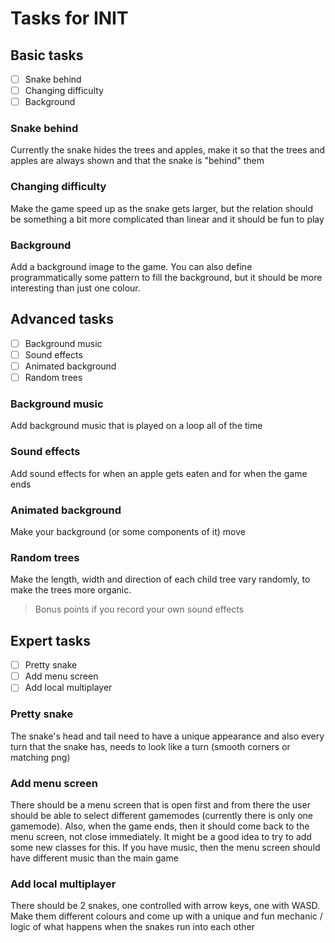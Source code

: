 # Tasks for INIT
## Basic tasks 
- [ ] Snake behind
- [ ] Changing difficulty
- [ ] Background

### Snake behind
Currently the snake hides the trees and apples, make it so that the trees and apples are always shown and that the snake is "behind" them
### Changing difficulty
Make the game speed up as the snake gets larger, but the relation should be something a bit more complicated than linear and it should be fun to play
### Background
Add a background image to the game. You can also define programmatically some pattern to fill the background, but it should be more interesting than just one colour.

## Advanced tasks
- [ ] Background music
- [ ] Sound effects
- [ ] Animated background
- [ ] Random trees

### Background music
Add background music that is played on a loop all of the time
### Sound effects
Add sound effects for when an apple gets eaten and for when the game ends
### Animated background
Make your background (or some components of it) move
### Random trees
Make the length, width and direction of each child tree vary randomly, to make the trees more organic.

> Bonus points if you record your own sound effects

## Expert tasks
- [ ] Pretty snake
- [ ] Add menu screen
- [ ] Add local multiplayer

### Pretty snake
The snake's head and tail need to have a unique appearance and also every turn that the snake has, needs to look like a turn (smooth corners or matching png)
### Add menu screen
There should be a menu screen that is open first and from there the user should be able to select different gamemodes (currently there is only one gamemode). Also, when the game ends, then it should come back to the menu screen, not close immediately. It might be a good idea to try to add some new classes for this. If you have music, then the menu screen should have different music than the main game
### Add local multiplayer
There should be 2 snakes, one controlled with arrow keys, one with WASD. Make them different colours and come up with a unique and fun mechanic / logic of what happens when the snakes run into each other
